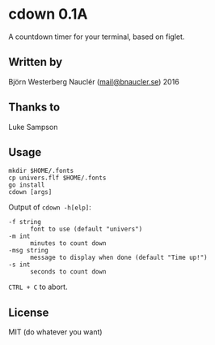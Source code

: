 # cdown 0.1A
A countdown timer for your terminal, based on figlet.

## Written by
Björn Westerberg Nauclér (mail@bnaucler.se) 2016

## Thanks to
Luke Sampson

## Usage
`mkdir $HOME/.fonts`  
`cp univers.flf $HOME/.fonts`  
`go install`  
`cdown [args]`  

Output of `cdown -h[elp]`:  
```
-f string
      font to use (default "univers")
-m int
      minutes to count down
-msg string
      message to display when done (default "Time up!")
-s int
      seconds to count down
```

`CTRL + C` to abort.

## License
MIT (do whatever you want)
